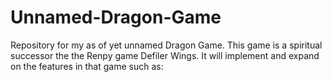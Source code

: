 # Unnamed-Dragon-Game
Repository for my as of yet unnamed Dragon Game.
This game is a spiritual successor the the Renpy game Defiler Wings. It will implement and expand on the features in that game such as:

